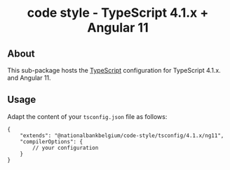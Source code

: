 <h1 align="center">
   code style - TypeScript 4.1.x + Angular 11
</h1>

## About

This sub-package hosts the [TypeScript](https://www.typescriptlang.org/) configuration for TypeScript 4.1.x. and Angular 11.

## Usage

Adapt the content of your `tsconfig.json` file as follows:

```text
{
	"extends": "@nationalbankbelgium/code-style/tsconfig/4.1.x/ng11",
	"compilerOptions": {
		// your configuration
	}
}
```
